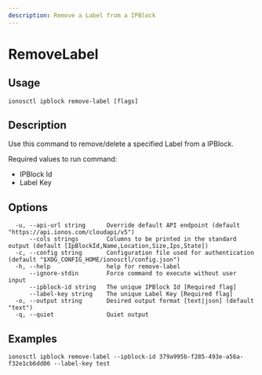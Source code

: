```yaml
---
description: Remove a Label from a IPBlock
---
```


# RemoveLabel

## Usage

```text
ionosctl ipblock remove-label [flags]
```

## Description

Use this command to remove/delete a specified Label from a IPBlock.

Required values to run command:

* IPBlock Id
* Label Key

## Options

```text
  -u, --api-url string      Override default API endpoint (default "https://api.ionos.com/cloudapi/v5")
      --cols strings        Columns to be printed in the standard output (default [IpBlockId,Name,Location,Size,Ips,State])
  -c, --config string       Configuration file used for authentication (default "$XDG_CONFIG_HOME/ionosctl/config.json")
  -h, --help                help for remove-label
      --ignore-stdin        Force command to execute without user input
      --ipblock-id string   The unique IPBlock Id [Required flag]
      --label-key string    The unique Label Key [Required flag]
  -o, --output string       Desired output format [text|json] (default "text")
  -q, --quiet               Quiet output
```

## Examples

```text
ionosctl ipblock remove-label --ipblock-id 379a995b-f285-493e-a56a-f32e1cb6dd06 --label-key test
```

